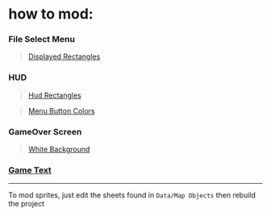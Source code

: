 # **how to mod:**

### **File Select Menu**    
 > [Displayed Rectangles](https://github.com/xander-haj/LADXHD-Documentation/edit/main/root/InGame/Screens/MenuScreen.cs.md)

### **HUD**
 > [Hud Rectangles](https://github.com/xander-haj/LADXHD-Documentation/blob/main/root/InGame/Things/values.cs.md)
 
 > [Menu Button Colors](https://github.com/xander-haj/LADXHD-Documentation/blob/main/root/InGame/Things/values.cs.md#line-14-16)

### **GameOver Screen**
 > [White Background](https://github.com/xander-haj/LADXHD-Documentation/edit/main/root/InGame/GameSystems/GameOverSystem.cs.md)

### **[Game Text](https://github.com/xander-haj/LADXHD-Documentation/blob/main/root/Data/Languages/lng.md)**

***
To mod sprites, just edit the sheets found in `Data/Map Objects` then rebuild the project
 
